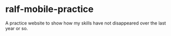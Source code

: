 # ralf-mobile-practice
A practice website to show how my skills have not disappeared over the last year or so.
